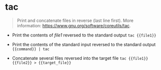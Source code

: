 # tac
> Print and concatenate files in reverse (last line first).
> More information: <https://www.gnu.org/software/coreutils/tac>.

- Print the contents of *file1* reversed to the standard output
`tac {{file1}}`

- Print the contents of the standard input reversed to the standard output
`{{command}} | tac`

- Concatenate several files reversed into the target file
`tac {{file1}} {{file2}} > {{target_file}}`

